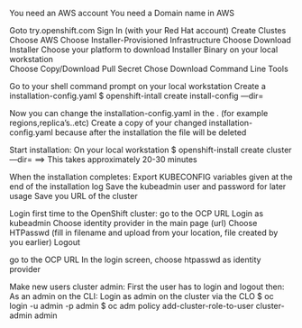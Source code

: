 
You need an AWS account
You need a Domain name in AWS

Goto try.openshift.com
  Sign In (with your Red Hat account)
    Create Clustes
    Choose AWS 
    Choose Installer-Provisioned Infrastructure
    Choose Download Installer
        Choose your platform to download Installer Binary on your local workstation  
  Choose Copy/Download Pull Secret
  Chose Download Command Line Tools

Go to your shell command prompt on your local workstation
Create a installation-config.yaml
  $ openshift-intall create install-config —dir=<directory>

Now you can change the installation-config.yaml in the <directory> . (for example regions,replica’s..etc)
Create a copy of your changed installation-config.yaml because after the installation the file will be deleted

Start installation:
On your local workstation
  $ openshift-install create cluster —dir=<directory where installation-config.yaml is located>
  ==> This takes approximately 20-30 minutes

When the installation completes:
  Export KUBECONFIG variables given at the end of the installation log
  Save the kubeadmin user and password for later usage
  Save you URL of the cluster

Login first time to the OpenShift cluster:
go to the OCP URL
   Login as kubeadmin
    Choose identity provider in the main page (url)
            Choose HTPasswd    (fill in filename and upload from your location, file created by you earlier)
    Logout
    
 go to the OCP URL
   In the login screen, choose htpasswd as identity provider

Make new users cluster admin:
  First the user has to login and logout then:
    As an admin on the CLI:
      Login as admin on the cluster via the CLO
      $ oc login -u admin -p admin <url cluster>
      $ oc adm policy add-cluster-role-to-user cluster-admin admin 
